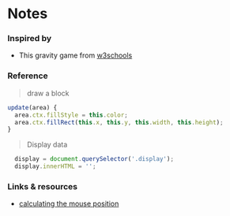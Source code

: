 # Notes

### Inspired by 
+ This gravity game from [w3schools](https://www.w3schools.com/graphics/game_gravity.asp)

### Reference

> draw a block
```javascript
update(area) {
  area.ctx.fillStyle = this.color;
  area.ctx.fillRect(this.x, this.y, this.width, this.height);
}
```

> Display data
```javascript
  display = document.querySelector('.display');
  display.innerHTML = ''; 
```

### Links & resources

+ [calculating the mouse position](https://stackoverflow.com/questions/3234256/find-mouse-position-relative-to-element)